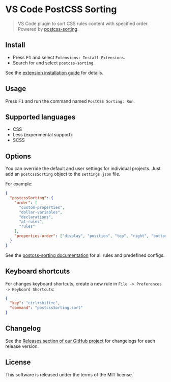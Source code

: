 # VS Code Post​CSS Sorting

> VS Code plugin to sort CSS rules content with specified order. Powered by [postcss-sorting](https://github.com/hudochenkov/postcss-sorting).

## Install

  * Press <kbd>F1</kbd> and select `Extensions: Install Extensions`.
  * Search for and select `postcss-sorting`.

See the [extension installation guide](https://code.visualstudio.com/docs/editor/extension-gallery) for details.

## Usage

Press <kbd>F1</kbd> and run the command named `PostCSS Sorting: Run`.

## Supported languages

  * CSS
  * Less (experimental support)
  * SCSS

## Options

You can override the default and user settings for individual projects. Just add an `postcssSorting` object to the `settings.json` file.

For example:

```json
{
  "postcssSorting": {
    "order": [
      "custom-properties",
      "dollar-variables",
      "declarations",
      "at-rules",
      "rules"
    ],
    "properties-order": ["display", "position", "top", "right", "bottom", "left"]
  }
}
```

See the [postcss-sorting documentation](https://github.com/hudochenkov/postcss-sorting#options) for all rules and predefined configs.

## Keyboard shortcuts

For changes keyboard shortcuts, create a new rule in `File -> Preferences -> Keyboard Shortcuts`:

```json
{
  "key": "ctrl+shift+c",
  "command": "postcssSorting.sort"
}
```

## Changelog

See the [Releases section of our GitHub project](https://github.com/mrmlnc/vscode-postcss-sorting/releases) for changelogs for each release version.

## License

This software is released under the terms of the MIT license.
